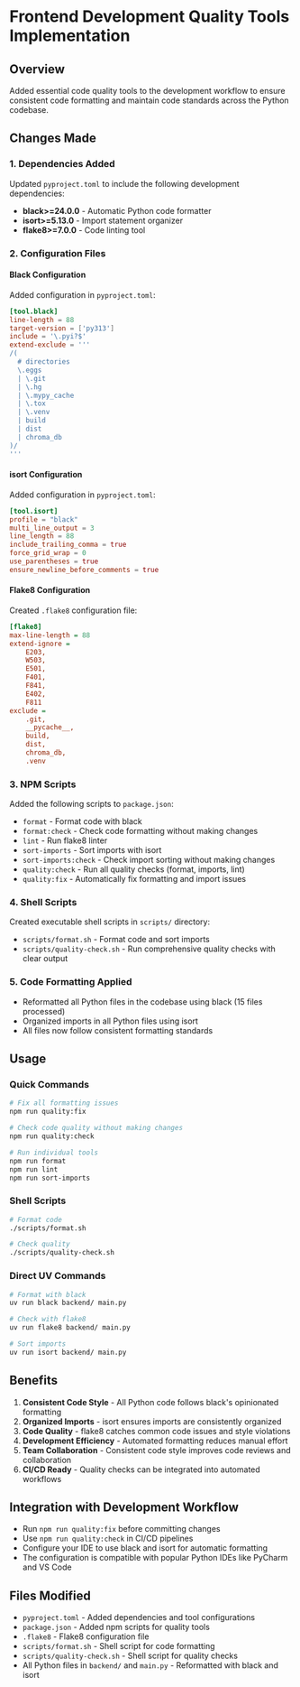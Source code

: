 # Frontend Development Quality Tools Implementation

## Overview

Added essential code quality tools to the development workflow to ensure consistent code formatting and maintain code standards across the Python codebase.

## Changes Made

### 1. Dependencies Added

Updated `pyproject.toml` to include the following development dependencies:
- **black>=24.0.0** - Automatic Python code formatter
- **isort>=5.13.0** - Import statement organizer
- **flake8>=7.0.0** - Code linting tool

### 2. Configuration Files

#### Black Configuration
Added configuration in `pyproject.toml`:
```toml
[tool.black]
line-length = 88
target-version = ['py313']
include = '\.pyi?$'
extend-exclude = '''
/(
  # directories
  \.eggs
  | \.git
  | \.hg
  | \.mypy_cache
  | \.tox
  | \.venv
  | build
  | dist
  | chroma_db
)/
'''
```

#### isort Configuration
Added configuration in `pyproject.toml`:
```toml
[tool.isort]
profile = "black"
multi_line_output = 3
line_length = 88
include_trailing_comma = true
force_grid_wrap = 0
use_parentheses = true
ensure_newline_before_comments = true
```

#### Flake8 Configuration
Created `.flake8` configuration file:
```ini
[flake8]
max-line-length = 88
extend-ignore = 
    E203,
    W503,
    E501,
    F401,
    F841,
    E402,
    F811
exclude = 
    .git,
    __pycache__,
    build,
    dist,
    chroma_db,
    .venv
```

### 3. NPM Scripts

Added the following scripts to `package.json`:
- `format` - Format code with black
- `format:check` - Check code formatting without making changes
- `lint` - Run flake8 linter
- `sort-imports` - Sort imports with isort
- `sort-imports:check` - Check import sorting without making changes
- `quality:check` - Run all quality checks (format, imports, lint)
- `quality:fix` - Automatically fix formatting and import issues

### 4. Shell Scripts

Created executable shell scripts in `scripts/` directory:
- `scripts/format.sh` - Format code and sort imports
- `scripts/quality-check.sh` - Run comprehensive quality checks with clear output

### 5. Code Formatting Applied

- Reformatted all Python files in the codebase using black (15 files processed)
- Organized imports in all Python files using isort
- All files now follow consistent formatting standards

## Usage

### Quick Commands
```bash
# Fix all formatting issues
npm run quality:fix

# Check code quality without making changes  
npm run quality:check

# Run individual tools
npm run format
npm run lint
npm run sort-imports
```

### Shell Scripts
```bash
# Format code
./scripts/format.sh

# Check quality
./scripts/quality-check.sh
```

### Direct UV Commands
```bash
# Format with black
uv run black backend/ main.py

# Check with flake8
uv run flake8 backend/ main.py

# Sort imports
uv run isort backend/ main.py
```

## Benefits

1. **Consistent Code Style** - All Python code follows black's opinionated formatting
2. **Organized Imports** - isort ensures imports are consistently organized
3. **Code Quality** - flake8 catches common code issues and style violations
4. **Development Efficiency** - Automated formatting reduces manual effort
5. **Team Collaboration** - Consistent code style improves code reviews and collaboration
6. **CI/CD Ready** - Quality checks can be integrated into automated workflows

## Integration with Development Workflow

- Run `npm run quality:fix` before committing changes
- Use `npm run quality:check` in CI/CD pipelines
- Configure your IDE to use black and isort for automatic formatting
- The configuration is compatible with popular Python IDEs like PyCharm and VS Code

## Files Modified

- `pyproject.toml` - Added dependencies and tool configurations
- `package.json` - Added npm scripts for quality tools
- `.flake8` - Flake8 configuration file
- `scripts/format.sh` - Shell script for code formatting
- `scripts/quality-check.sh` - Shell script for quality checks
- All Python files in `backend/` and `main.py` - Reformatted with black and isort